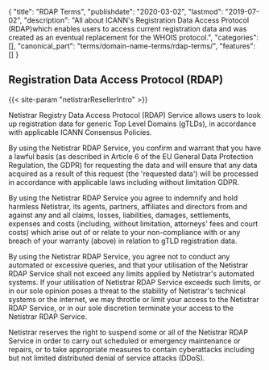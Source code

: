{
"title": "RDAP Terms",
"publishdate": "2020-03-02",
"lastmod": "2019-07-02",
"description": "All about ICANN's Registration Data Access Protocol (RDAP)which enables users to access current registration data and was created as an eventual replacement for the WHOIS protocol.",
"categories": [],
"canonical_part": "terms/domain-name-terms/rdap-terms/",
"features": []
}

## Registration Data Access Protocol (RDAP)

{{< site-param "netistrarResellerIntro" >}}

Netistrar Registry Data Access Protocol (RDAP) Service allows users to look up registration data for generic Top Level Domains (gTLDs), in accordance with applicable ICANN Consensus Policies.

By using the Netistrar RDAP Service, you confirm and warrant that you have a lawful basis (as described in Article 6 of the EU General Data Protection Regulation, the GDPR) for requesting the data and will ensure that any data acquired as a result of this request (the 'requested data') will be processed in accordance with applicable laws including without limitation GDPR.

By using the Netistrar RDAP Service you agree to indemnify and hold harmless Netistrar, its agents, partners, affiliates and directors from and against any and all claims, losses, liabilities, damages, settlements, expenses and costs (including, without limitation, attorneys' fees and court costs) which arise out of or relate to your non-compliance with or any breach of your warranty (above) in relation to gTLD registration data.

By using the Netistrar RDAP Service, you agree not to conduct any automated or excessive queries, and that your utilisation of the Netistrar RDAP Service shall not exceed any limits applied by Netistrar's automated systems. If your utilisation of Netistrar RDAP Service exceeds such limits, or in our sole opinion poses a threat to the stability of Netistrar's technical systems or the internet, we may throttle or limit your access to the Netistrar RDAP Service, or in our sole discretion terminate your access to the Netistrar RDAP Service.

Netistrar reserves the right to suspend some or all of the Netistrar RDAP Service in order to carry out scheduled or emergency maintenance or repairs, or to take appropriate measures to contain cyberattacks including but not limited distributed denial of service attacks (DDoS). 


